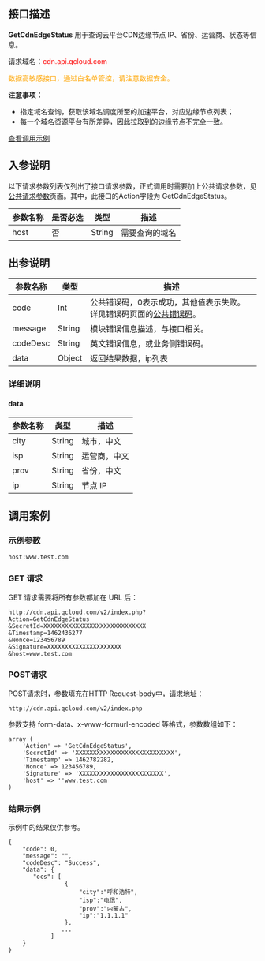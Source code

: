 ## 接口描述
**GetCdnEdgeStatus** 用于查询云平台CDN边缘节点 IP、省份、运营商、状态等信息。

请求域名：<font style="color:red">cdn.api.qcloud.com</font>

<font color="orange">数据高敏感接口，通过白名单管控，请注意数据安全。</font>

**注意事项：**

+ 指定域名查询，获取该域名调度所至的加速平台，对应边缘节点列表；
+ 每一个域名资源平台有所差异，因此拉取到的边缘节点不完全一致。

[查看调用示例](http://tcecqpoc.fsphere.cn/document/product/228/1734)

## 入参说明
以下请求参数列表仅列出了接口请求参数，正式调用时需要加上公共请求参数，见[公共请求参数](http://tcecqpoc.fsphere.cn/doc/api/231/4473)页面。其中，此接口的Action字段为 GetCdnEdgeStatus。

| 参数名称 | 是否必选 | 类型     | 描述      |
| ---- | ---- | ------ | ------- |
| host | 否    | String | 需要查询的域名 |

## 出参说明
| 参数名称     | 类型     | 描述                                       |
| -------- | ------ | ---------------------------------------- |
| code     | Int    | 公共错误码，0表示成功，其他值表示失败。详见错误码页面的[公共错误码](http://tcecqpoc.fsphere.cn/doc/api/231/5078#1.-.E5.85.AC.E5.85.B1.E9.94.99.E8.AF.AF.E7.A0.81)。 |
| message  | String | 模块错误信息描述，与接口相关。                          |
| codeDesc | String | 英文错误信息，或业务侧错误码。                          |
| data     | Object | 返回结果数据，ip列表                              |

### 详细说明

#### data

| 参数名称 | 类型     | 描述     |
| ---- | ------ | ------ |
| city | String | 城市，中文  |
| isp  | String | 运营商，中文 |
| prov | String | 省份，中文  |
| ip   | String | 节点 IP  |


## 调用案例
### 示例参数
```
host:www.test.com
```

### GET 请求
GET 请求需要将所有参数都加在 URL 后：
```
http://cdn.api.qcloud.com/v2/index.php?
Action=GetCdnEdgeStatus
&SecretId=XXXXXXXXXXXXXXXXXXXXXXXXXXXXX
&Timestamp=1462436277
&Nonce=123456789
&Signature=XXXXXXXXXXXXXXXXXXXXX
&host=www.test.com
```

### POST请求
POST请求时，参数填充在HTTP Request-body中，请求地址：
```
http://cdn.api.qcloud.com/v2/index.php
```
参数支持 form-data、x-www-formurl-encoded 等格式，参数数组如下：

```
array (
	'Action' => 'GetCdnEdgeStatus',
	'SecretId' => 'XXXXXXXXXXXXXXXXXXXXXXXXXXXX',
	'Timestamp' => 1462782282,
	'Nonce' => 123456789,
	'Signature' => 'XXXXXXXXXXXXXXXXXXXXXXXX',
	'host' => ''www.test.com
)
```

### 结果示例

示例中的结果仅供参考。

```
{
    "code": 0,
    "message": "",
    "codeDesc": "Success",
    "data": {
       "ocs": [
            	{
                	"city":"呼和浩特",
                	"isp":"电信",
                	"prov":"内蒙古",
                	"ip":"1.1.1.1"
            	},
               ...
            ]
    }
}
```


